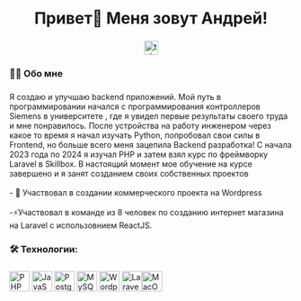 ###

<h1 align="center">Привет👋 Меня зовут Андрей!</h1>

###

<div align="center">
  <a href="https://t.me/AndPas_work" target="_blank">
    <img src="https://img.shields.io/static/v1?message=Telegram&logo=telegram&label=&color=2CA5E0&logoColor=white&labelColor=&style=for-the-badge" height="25" alt="telegram logo"  />
  </a>
</div>

###


<h3 align="left">	👨‍💻  Обо мне</h3>

###

<p align="left">Я создаю и улучшаю backend приложений. Мой путь в программировании начался с программирования контроллеров Siemens в университете , где я увидел первые результаты своего труда и мне понравилось. После устройства на работу инженером через какое то время я начал изучать Python, попробовал свои силы в  Frontend, но больше всего меня зацепила Backend разработка! С начала 2023 года по  2024 я изучал PHP и затем  взял курс по фреймворку Laravel в Skillbox. В настоящий момент мое обучение на курсе завершено и я занят созданием своих собственных проектов<br><br>- 🔭 Участвовал в создании коммерческого проекта на Wordpress<br><br>-⚡Участвовал в команде из 8 человек по созданию интернет магазина на Laravel c использовнием ReactJS.<br>


###

<h3 align="left">🛠 Технологии:</h3>

###

<div align="left">
<a href="https://www.php.net/" target="_blank" rel="noreferrer"><img src="https://raw.githubusercontent.com/danielcranney/readme-generator/main/public/icons/skills/php-colored.svg" width="36" height="36" alt="PHP" /></a>
<a href="https://developer.mozilla.org/en-US/docs/Web/JavaScript" target="_blank" rel="noreferrer"><img src="https://raw.githubusercontent.com/danielcranney/readme-generator/main/public/icons/skills/javascript-colored.svg" width="36" height="36" alt="JavaScript" /></a>
<a href="https://www.postgresql.org/" target="_blank" rel="noreferrer"><img src="https://raw.githubusercontent.com/danielcranney/readme-generator/main/public/icons/skills/postgresql-colored.svg" width="36" height="36" alt="PostgreSQL" /></a>
<a href="https://www.mysql.com/" target="_blank" rel="noreferrer"><img src="https://raw.githubusercontent.com/danielcranney/readme-generator/main/public/icons/skills/mysql-colored.svg" width="36" height="36" alt="MySQL" /></a>
<a href="https://wordpress.com" target="_blank" rel="noreferrer"><img src="https://raw.githubusercontent.com/danielcranney/readme-generator/main/public/icons/skills/wordpress-colored.svg" width="36" height="36" alt="Wordpress" /></a>
<a href="https://laravel.com/" target="_blank" rel="noreferrer"><img src="https://raw.githubusercontent.com/danielcranney/readme-generator/main/public/icons/skills/laravel-colored.svg" width="36" height="36" alt="Laravel" /></a><a href="https://apple.com" target="_blank" rel="noreferrer"><img src="https://raw.githubusercontent.com/danielcranney/readme-generator/main/public/icons/skills/macos-colored.svg" width="36" height="36" alt="MacOS" /></a>
</div>

###
